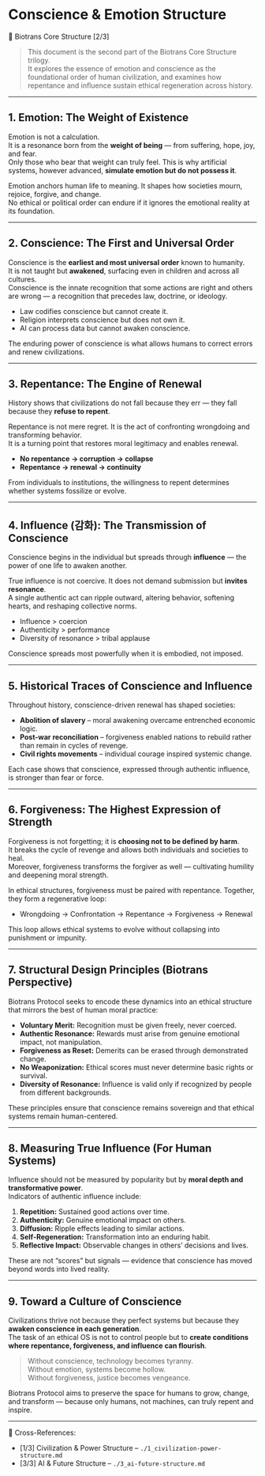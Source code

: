 # Conscience & Emotion Structure  
📜 Biotrans Core Structure [2/3]

> This document is the second part of the Biotrans Core Structure trilogy.  
> It explores the essence of emotion and conscience as the foundational order of human civilization, and examines how repentance and influence sustain ethical regeneration across history.

---

## 1. Emotion: The Weight of Existence

Emotion is not a calculation.  
It is a resonance born from the **weight of being** — from suffering, hope, joy, and fear.  
Only those who bear that weight can truly feel. This is why artificial systems, however advanced, **simulate emotion but do not possess it**.  

Emotion anchors human life to meaning. It shapes how societies mourn, rejoice, forgive, and change.  
No ethical or political order can endure if it ignores the emotional reality at its foundation.

---

## 2. Conscience: The First and Universal Order

Conscience is the **earliest and most universal order** known to humanity.  
It is not taught but **awakened**, surfacing even in children and across all cultures.  
Conscience is the innate recognition that some actions are right and others are wrong — a recognition that precedes law, doctrine, or ideology.

- Law codifies conscience but cannot create it.  
- Religion interprets conscience but does not own it.  
- AI can process data but cannot awaken conscience.

The enduring power of conscience is what allows humans to correct errors and renew civilizations.

---

## 3. Repentance: The Engine of Renewal

History shows that civilizations do not fall because they err — they fall because they **refuse to repent**.

Repentance is not mere regret. It is the act of confronting wrongdoing and transforming behavior.  
It is a turning point that restores moral legitimacy and enables renewal.

- **No repentance → corruption → collapse**  
- **Repentance → renewal → continuity**

From individuals to institutions, the willingness to repent determines whether systems fossilize or evolve.

---

## 4. Influence (감화): The Transmission of Conscience

Conscience begins in the individual but spreads through **influence** — the power of one life to awaken another.

True influence is not coercive. It does not demand submission but **invites resonance**.  
A single authentic act can ripple outward, altering behavior, softening hearts, and reshaping collective norms.

- Influence > coercion  
- Authenticity > performance  
- Diversity of resonance > tribal applause

Conscience spreads most powerfully when it is embodied, not imposed.

---

## 5. Historical Traces of Conscience and Influence

Throughout history, conscience-driven renewal has shaped societies:

- **Abolition of slavery** – moral awakening overcame entrenched economic logic.  
- **Post-war reconciliation** – forgiveness enabled nations to rebuild rather than remain in cycles of revenge.  
- **Civil rights movements** – individual courage inspired systemic change.  

Each case shows that conscience, expressed through authentic influence, is stronger than fear or force.

---

## 6. Forgiveness: The Highest Expression of Strength

Forgiveness is not forgetting; it is **choosing not to be defined by harm**.  
It breaks the cycle of revenge and allows both individuals and societies to heal.  
Moreover, forgiveness transforms the forgiver as well — cultivating humility and deepening moral strength.

In ethical structures, forgiveness must be paired with repentance. Together, they form a regenerative loop:

- Wrongdoing → Confrontation → Repentance → Forgiveness → Renewal

This loop allows ethical systems to evolve without collapsing into punishment or impunity.

---

## 7. Structural Design Principles (Biotrans Perspective)

Biotrans Protocol seeks to encode these dynamics into an ethical structure that mirrors the best of human moral practice:

- **Voluntary Merit:** Recognition must be given freely, never coerced.  
- **Authentic Resonance:** Rewards must arise from genuine emotional impact, not manipulation.  
- **Forgiveness as Reset:** Demerits can be erased through demonstrated change.  
- **No Weaponization:** Ethical scores must never determine basic rights or survival.  
- **Diversity of Resonance:** Influence is valid only if recognized by people from different backgrounds.

These principles ensure that conscience remains sovereign and that ethical systems remain human-centered.

---

## 8. Measuring True Influence (For Human Systems)

Influence should not be measured by popularity but by **moral depth and transformative power**.  
Indicators of authentic influence include:

1. **Repetition:** Sustained good actions over time.  
2. **Authenticity:** Genuine emotional impact on others.  
3. **Diffusion:** Ripple effects leading to similar actions.  
4. **Self-Regeneration:** Transformation into an enduring habit.  
5. **Reflective Impact:** Observable changes in others’ decisions and lives.

These are not “scores” but signals — evidence that conscience has moved beyond words into lived reality.

---

## 9. Toward a Culture of Conscience

Civilizations thrive not because they perfect systems but because they **awaken conscience in each generation**.  
The task of an ethical OS is not to control people but to **create conditions where repentance, forgiveness, and influence can flourish**.

> Without conscience, technology becomes tyranny.  
> Without emotion, systems become hollow.  
> Without forgiveness, justice becomes vengeance.

Biotrans Protocol aims to preserve the space for humans to grow, change, and transform — because only humans, not machines, can truly repent and inspire.

---

📎 Cross-References:  
- [1/3] Civilization & Power Structure – `./1_civilization-power-structure.md`  
- [3/3] AI & Future Structure – `./3_ai-future-structure.md`
